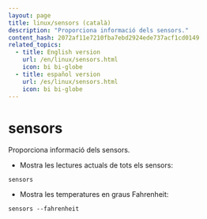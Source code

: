 ```yaml
---
layout: page
title: linux/sensors (català)
description: "Proporciona informació dels sensors."
content_hash: 2072af11e7210fba7ebd2924ede737acf1cd0149
related_topics:
  - title: English version
    url: /en/linux/sensors.html
    icon: bi bi-globe
  - title: español version
    url: /es/linux/sensors.html
    icon: bi bi-globe
---
```

# sensors

Proporciona informació dels sensors.

- Mostra les lectures actuals de tots els sensors:

`sensors`

- Mostra les temperatures en graus Fahrenheit:

`sensors --fahrenheit`
